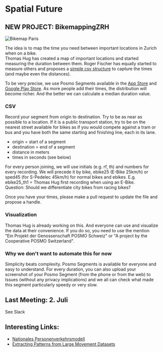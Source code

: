 # Spatial Future

## NEW PROJECT: BikemappingZRH
![Bikemap Paris](https://raw.githubusercontent.com/posmocoop/spatial_future/master/paris.jpeg)
    

The idea is to map the time you need between important locations in Zurich when on a bike.     
Thomas Hug has created a map of important locations and started measuring the duration between them. Roger Fischer has equally started to measure others and proposes a [simple csv structure](https://github.com/posmocoop/spatial_future/blob/master/bikemappingzrh.csv) to capture the times (and maybe even the distances).   

To be very precise, we use Posmo Segments available in the [App Store](https://apps.apple.com/us/app/posmo-segments/id1450602777) and [Google Play Store](https://play.google.com/store/apps/details?id=io.datamap.posmo_segments). As more people add their times, the distribution will become richer. And the better we can calculate a median duration value.             

### CSV
Record your segment from origin to destination. Try to be as near as possible to a location. If it is a public transport station, try to be on the nearest street available for bikes as if you would compete against a tram or bus and you have both the same starting and finishing line, each in its lane.              
             
- origin = start of a segment 
- destination = end of a segment
- distance in meters
- times in seconds (see below)
           
For every person joining, we will use initials (e.g. rf, th) and numbers for every recording. We will precede it by bike, ebike25 (E-Bike 25km/h) or sped45 (for S-Pedelec 45km/h) for normal bikes and ebikes. E.g. ebike25_th1 = Thomas Hug first recording when using an E-Bike.             
Question: Should we differentiate city bikes from racing bikes?         
            
Once you have your times, please make a pull request to update the file and propose a handle.          

### Visualization
Thomas Hug is already working on this. And everyone can use and visualize the data at their convenience. If you do so, you need to use the mention "Ein Projekt der Genossenschaft POSMO Schweiz" or "A project by the Cooperative POSMO Switzerland". 

### Why we don't want to automate this for now
Simplicity beats complexity. Posmo Segments is available for everyone and easy to understand. For every duration, you can also upload your screenshot of your Posmo Segment (from the phone or from the web) to Issues (without any privacy implications) and we all can check what made this segment particularly speedy or very slow. 


## Last Meeting: 2. Juli
See Slack



## Interesting Links:
- [Nationales Personenverkehrsmodell](https://www.are.admin.ch/are/de/home/verkehr-und-infrastruktur/grundlagen-und-daten/verkehrsmodellierung/npvm.html)
- [Extracting Patterns from Large Movement Datasets](https://austriaca.at/?arp=0x003b9d88)

